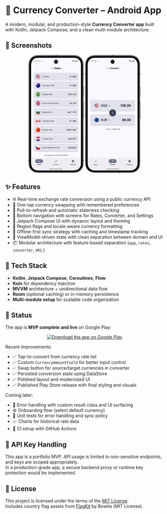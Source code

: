 # 💱 Currency Converter – Android App

A modern, modular, and production-style **Currency Converter app** built with Kotlin, Jetpack
Compose, and a clean multi-module architecture.

## 📸 Screenshots

<p align="center">
  <img src="screenshots/rates_screen.png" width="35%" alt="Rates Screen"/>
  <img src="screenshots/converter_screen.png" width="35%" alt="Converter Screen"/>
</p>

## ✨ Features

- 🌐 Real-time exchange rate conversion using a public currency API
- 🔁 One-tap currency swapping with remembered preferences
- 🔄 Pull-to-refresh and automatic staleness checking
- 🧭 Bottom navigation with screens for Rates, Converter, and Settings
- 📱 Jetpack Compose UI with dynamic layout and theming
- 🎌 Region flags and locale-aware currency formatting
- 💾 Offline-first sync strategy with caching and timestamp tracking
- 🧪 ViewModel-driven state with clean separation between domain and UI
- 📦 Modular architecture with feature-based separation (`app`, `rates`, `converter`, etc.)

## 🧰 Tech Stack

- **Kotlin**, **Jetpack Compose**, **Coroutines**, **Flow**
- **Koin** for dependency injection
- **MVVM** architecture + unidirectional data flow
- **Room** (optional caching) or in-memory persistence
- **Multi-module setup** for scalable code organization

## 🚀 Status

The app is **MVP complete and live** on Google Play:<br>
<div align="center">
  <a href="https://play.google.com/store/apps/details?id=com.sreimler.currencyconverter">
    <img src="https://play.google.com/intl/en_us/badges/static/images/badges/en_badge_web_generic.png" width="200" alt="Download the app on Google Play">
  </a>
</div>

Recent improvements:

- ✅ Tap-to-convert from currency rate list
- ✅ Custom `CurrencyAmountField` for better input control
- ✅ Swap button for source/target currencies in converter
- ✅ Persisted conversion state using DataStore
- ✅ Polished layout and modernized UI
- ✅ Published Play Store release with final styling and visuals

Coming later:

- 🛑 Error handling with custom result class and UI surfacing
- ⚙️ Onboarding flow (select default currency)
- 🧪 Unit tests for error handling and sync policy
- 📈 Charts for historical rate data
- 🔧 CI setup with GitHub Actions

## 🔐 API Key Handling

This app is a portfolio MVP. API usage is limited to non-sensitive endpoints, and keys are scoped
appropriately.  
In a production-grade app, a secure backend proxy or runtime key protection would be implemented.

## 📃 License

This project is licensed under the terms of the [MIT License](./LICENSE).  
Includes country flag assets from [FlagKit](https://github.com/madebybowtie/FlagKit) by Bowtie (MIT
License).
